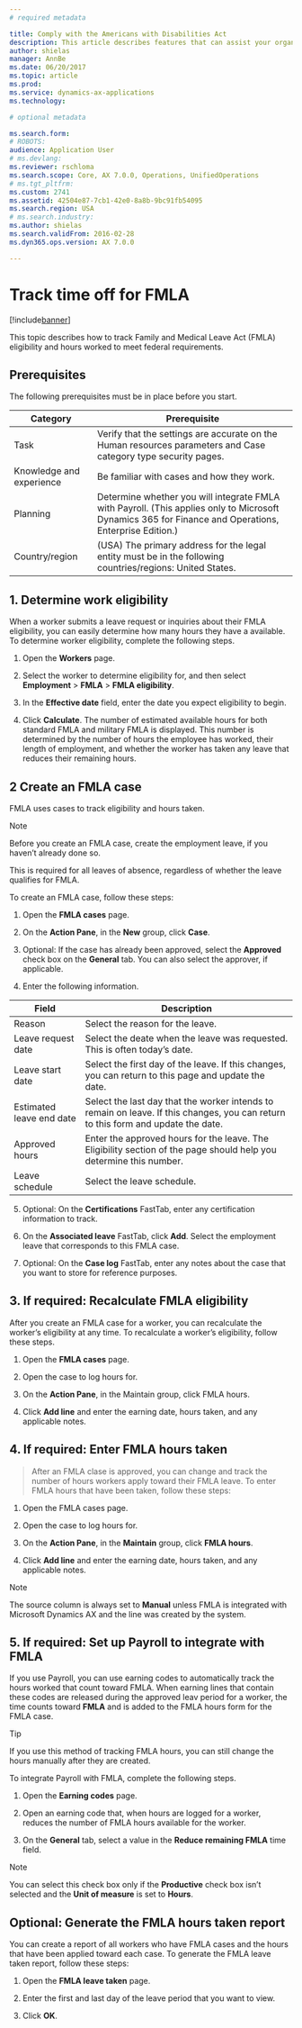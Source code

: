 ```yaml
---
# required metadata

title: Comply with the Americans with Disabilities Act
description: This article describes features that can assist your organization in complying with the Americans with Disabilities Act (ADA). This information applies only to legal entities doing business in the United States.
author: shielas
manager: AnnBe
ms.date: 06/20/2017
ms.topic: article
ms.prod: 
ms.service: dynamics-ax-applications
ms.technology: 

# optional metadata

ms.search.form: 
# ROBOTS: 
audience: Application User
# ms.devlang: 
ms.reviewer: rschloma
ms.search.scope: Core, AX 7.0.0, Operations, UnifiedOperations
# ms.tgt_pltfrm: 
ms.custom: 2741
ms.assetid: 42504e87-7cb1-42e0-8a8b-9bc91fb54095
ms.search.region: USA
# ms.search.industry: 
ms.author: shielas
ms.search.validFrom: 2016-02-28
ms.dyn365.ops.version: AX 7.0.0

---
```


# Track time off for FMLA

[!include[banner](../../includes/banner.md)]


This topic describes how to track Family and Medical Leave Act (FMLA)
eligibility and hours worked to meet federal requirements.

## Prerequisites

The following prerequisites must be in place before you start.

| Category                                  | Prerequisite      |
|-------------------------------------------|----------------------------------------------------------------------------------------------------------------|
| Task               | Verify that the settings are accurate on the Human resources parameters and Case category type security pages. |
| Knowledge and experience   | Be familiar with cases and how they work.                |
| Planning                   | Determine whether you will integrate FMLA with Payroll. (This applies only to Microsoft Dynamics 365 for Finance and Operations, Enterprise Edition.)  |
| Country/region  | (USA) The primary address for the legal entity must be in the following countries/regions: United States.  |

## 1. Determine work eligibility

When a worker submits a leave request or inquiries about their FMLA eligibility, you can easily determine how many hours they have a available. To determine worker eligibility, complete the following steps.

1. Open the **Workers** page.

2. Select the worker to determine eligibility for, and then select **Employment** \> **FMLA** \> **FMLA eligibility**.

3. In the **Effective date** field, enter the date you expect eligibility to begin.

4. Click **Calculate**. The number of estimated available hours for both standard FMLA and military FMLA is displayed. This number is determined by the number of hours the employee has worked, their length of employment, and whether the worker has taken any leave that reduces their remaining hours.

## 2 Create an FMLA case

FMLA uses cases to track eligibility and hours taken.

> [!NOTE]
> Before you create an FMLA case, create the employment leave, if you haven’t already done so.

This is required for all leaves of absence, regardless of whether the leave qualifies for FMLA.

To create an FMLA case, follow these steps:

1. Open the **FMLA cases** page.

2. On the **Action Pane**, in the **New** group, click **Case**.

3. Optional: If the case has already been approved, select the **Approved** check box on the **General** tab. You can also select the approver, if applicable.

4. Enter the following information.

| Field                    | Description                                |
|--------------------------|-----------------------------------------------------------------------------------------------------------------------------------|
| Reason                   | Select the reason for the leave.                                                                                                  |
| Leave request date       | Select the deate when the leave was requested. This is often today’s date.                                                        |
| Leave start date         | Select the first day of the leave. If this changes, you can return to this page and update the date.                              |
| Estimated leave end date | Select the last day that the worker intends to remain on leave. If this changes, you can return to this form and update the date. |
| Approved hours           | Enter the approved hours for the leave. The Eligibility section of the page should help you determine this number.                |
| Leave schedule           | Select the leave schedule.                 |


5. Optional: On the **Certifications** FastTab, enter any certification information to track.

6. On the **Associated leave** FastTab, click **Add**. Select the employment leave that corresponds to this FMLA case.

7. Optional: On the **Case log** FastTab, enter any notes about the case that you want to store for reference purposes.

 ## 3. If required: Recalculate FMLA eligibility

After you create an FMLA case for a worker, you can recalculate the worker’s eligibility at any time. To recalculate a worker’s eligibility, follow these steps.

1. Open the **FMLA cases** page.

2. Open the case to log hours for.

3. On the **Action Pane**, in the Maintain group, click FMLA hours.

4. Click **Add line** and enter the earning date, hours taken, and any applicable notes.

## 4. If required: Enter FMLA hours taken

>   After an FMLA clase is approved, you can change and track the number of hours workers apply toward their FMLA leave. To enter FMLA hours that have been taken, follow these steps:

1. Open the FMLA cases page.

2. Open the case to log hours for.

3. On the **Action Pane**, in the **Maintain** group, click **FMLA hours**.

4. Click **Add line** and enter the earning date, hours taken, and any applicable notes.

> [!NOTE]
>   The source column is always set to **Manual** unless FMLA is integrated with Microsoft Dynamics AX and the line was created by the system.

## 5. If required: Set up Payroll to integrate with FMLA

If you use Payroll, you can use earning codes to automatically track the hours worked that count toward FMLA. When earning lines that contain these codes are released during the approved leav period for a worker, the time counts toward **FMLA** and is added to the FMLA hours form for the FMLA case.

> [!TIP]
> If you use this method of tracking FMLA hours, you can still change the hours manually after they are created.

To integrate Payroll with FMLA, complete the following steps.

1. Open the **Earning codes** page.

2. Open an earning code that, when hours are logged for a worker, reduces the number of FMLA hours available for the worker.

3. On the **General** tab, select a value in the **Reduce remaining FMLA** time field.

> [!NOTE]
> You can select this check box only if the **Productive** check box isn’t selected and the **Unit of measure** is set to **Hours**.

## Optional: Generate the FMLA hours taken report

You can create a report of all workers who have FMLA cases and the hours that have been applied toward each case. To generate the FMLA leave taken report, follow these steps:

1. Open the **FMLA leave taken** page.

2. Enter the first and last day of the leave period that you want to view.

3. Click **OK**.

